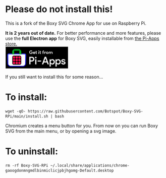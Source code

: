 # Please do not install this!
This is a fork of the Boxy SVG Chrome App for use on Raspberry Pi.
  
**It is 2 years out of date.** For better performance and more features, please use the **full Electron app** for Boxy SVG, easily installable from [the Pi-Apps store.](https://github.com/Botspot/pi-apps)  
[![badge](https://github.com/Botspot/pi-apps/blob/master/icons/badge.png?raw=true)](https://github.com/Botspot/pi-apps)

If you still want to install this for some reason...
# To install:
```
wget -qO- https://raw.githubusercontent.com/Botspot/Boxy-SVG-RPi/main/install.sh | bash
```
Chromium creates a menu button for you. From now on you can run Boxy SVG from the main menu, or by opening a svg image.

# To uninstall:
```
rm -rf Boxy-SVG-RPi ~/.local/share/applications/chrome-gaoogdonmngmdlbinmiclicjpbjhgomg-Default.desktop
```

